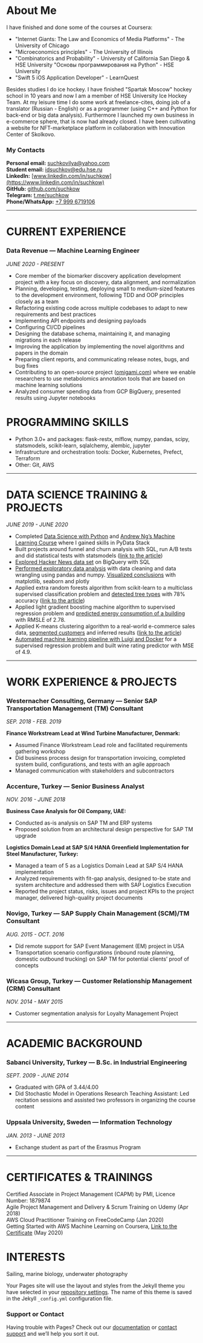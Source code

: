 # About Me

I have finished and done some of the courses at Coursera:
- "Internet Giants: The Law and Economics of Media Platforms" - The University of Chicago
- "Microeconomics principles" - The University of Illinois
- "Combinatorics and Probability" - University of California San Diego & HSE University "Основы программирования на Python" - HSE University
- "Swift 5 iOS Application Developer" - LearnQuest

Besides studies I do ice hockey. I have finished "Spartak Moscow" hockey school in 10 years and now I am a member of HSE University Ice Hockey Team.
At my leisure time I do some work at freelance-cites, doing job of a translator (Russian - English) or as a programmer (using C++ and Python for back-end or big data analysis).
Furthermore I launched my own business in e-commerce sphere, that is now had already closed. I have been cultivating a website for NFT-marketplace platform in collaboration with Innovation Center of Skolkovo. 

### My Contacts

**Personal email:** [suchkovilya@yahoo.com](mailto:suchkovilya@yahoo.com)<br/>
**Student email:** [idsuchkov@edu.hse.ru](mailto:idsuchkov@edu.hse.ru)<br/>
**LinkedIn:** [www.linkedin.com/in/suchkow](https://www.linkedin.com/in/suchkow)<br/>
**GitHub:** [github.com/suchkow](https://github.com/suchkow)<br/>
**Telegram:** [t.me/suchkow](https://t.me/suchkow)<br/>
**Phone/WhatsApp:** [+7 999 6719106](tel:+79996719106)<br/>

---
# CURRENT EXPERIENCE
### Data Revenue — Machine Learning Engineer

*JUNE 2020 - PRESENT*

- Core member of the biomarker discovery application development project with a 
key focus on discovery, data alignment, and normalization
- Planning, developing, testing, deploying small to medium-sized features to the
development environment, following TDD and OOP principles closely as a team
- Refactoring existing code across multiple codebases to adapt to new requirements 
and best practices
- Implementing API endpoints and designing payloads
- Configuring CI/CD pipelines
- Designing the database schema, maintaining it, and managing migrations in each 
release
- Improving the application by implementing the novel algorithms and papers 
in the domain
- Preparing client reports, and communicating release notes, bugs, and bug fixes
- Contributing to an open-source project 
([omigami.com](https://www.omigami.com/)) where we enable researchers to use 
metabolomics annotation tools that are based on machine learning solutions
- Analyzed consumer spending data from GCP BigQuery, presented results using 
Jupyter notebooks

# PROGRAMMING SKILLS

- Python 3.0+ and packages:  flask-restx, mlflow, numpy, pandas, scipy, statsmodels, scikit-learn, sqlalchemy, alembic, jupyter
- Infrastructure and orchestration tools: Docker, Kubernetes, Prefect, Terraform
- Other: Git, AWS

---

# DATA SCIENCE TRAINING & PROJECTS

*JUNE 2019 - JUNE 2020*
 
- Completed [Data Science with Python](https://www.codecademy.com/learn/paths/data-science) and [Andrew Ng’s Machine Learning Course](https://www.coursera.org/learn/machine-learning) where I gained skills in PyData Stack
- Built projects around funnel and churn analysis with SQL, run A/B tests and did statistical tests with statsmodels ([link to the article](https://towardsdatascience.com/statistical-significance-in-action-84a4f47b51ba?source=friends_link&sk=b42b216c2900d6f9f34c42f9dfca8ac1))
- [Explored Hacker News data set](https://github.com/cereniyim/BigQuery-SQL-Project/blob/master/rise-of-hackernews.ipynb) on BigQuery with SQL
- [Performed exploratory data analysis](https://github.com/cereniyim/ECommerce-Sales-Data-EDA/blob/master/ECommerce_Sales_Data_Analysis.ipynb) with data cleaning and data wrangling using pandas and numpy. [Visualized conclusions](https://www.kaggle.com/cereniyim/save-the-energy-for-the-future-1-detailed-eda) with matplotlib, seaborn and plotly
- Applied extra random forests algorithm from scikit-learn to a multiclass supervised classification problem and [detected tree types](https://www.kaggle.com/cereniyim/fantastic-trees-where-to-find-how-to-detect-them) with 78% accuracy ([link to the article](https://towardsdatascience.com/predicting-forest-cover-types-with-the-machine-learning-workflow-1f6f049bf4df?source=email-287e9909d3b5-1578928157001-layerCake.autoLayerCakeWriterNotification-------------------------bade1b5b_6dbc_4502_9e32_c19078b66cd7&sk=d740915895b002b7424703d60a80d2f3))
- Applied light gradient boosting machine algorithm to supervised regression problem and [predicted energy consumption of a building](https://github.com/cereniyim/Energy-Consumption-Regression-ML-Model) with RMSLE of 2.78.
- Applied K-means clustering algorithm to a real-world e-commerce sales data, [segmented customers](https://nbviewer.jupyter.org/github/cereniyim/Customer-Segmentation-Unsupervised-ML-Model/blob/3c4374dd16861ea365cdf468bd9b2c28a964f4e3/Customer_Segmentation_Kmeans_Clustering.ipynb) and inferred results ([link to the article](https://towardsdatascience.com/customer-segmentation-with-machine-learning-a0ac8c3d4d84?source=friends_link&sk=91a45f28699eda78766335947bed7044))
- [Automated machine learning pipeline with Luigi and Docker](https://github.com/cereniyim/Wine-Rating-Predictor-ML-Model) for a supervised regression problem and built wine rating predictor with MSE of 4.9.

--- 

# WORK EXPERIENCE & PROJECTS

### Westernacher Consulting, Germany — Senior SAP Transportation Management (TM) Consultant

*SEP. 2018 - FEB. 2019*

**Finance Workstream Lead at Wind Turbine Manufacturer, Denmark:**

- Assumed Finance Workstream Lead role and facilitated requirements gathering workshop
- Did business process design for transportation invoicing, completed system build, configurations, and tests with an agile approach
- Managed communication with stakeholders and subcontractors

### Accenture, Turkey — Senior Business Analyst

*NOV. 2016 - JUNE 2018*

**Business Case Analysis for Oil Company, UAE:**

- Conducted as-is analysis on SAP TM and ERP systems
- Proposed solution from an architectural design perspective for SAP TM upgrade

**Logistics Domain Lead at SAP S/4 HANA Greenfield Implementation for Steel Manufacturer, Turkey:**

- Managed a team of 5 as a Logistics Domain Lead at SAP S/4 HANA implementation
- Analyzed requirements with fit-gap analysis, designed to-be state and system architecture and addressed them with SAP  Logistics Execution
- Reported the project status, risks, issues and project KPIs to the project manager, delivered high-quality project documents

### Novigo, Turkey — SAP Supply Chain Management (SCM)/TM Consultant

*AUG. 2015 - OCT. 2016*

- Did remote support for SAP Event Management (EM) project in USA
- Transportation scenario configurations (inbound route planning, domestic outbound trucking)  on SAP TM for potential clients’ proof of concepts

### Wicasa Group, Turkey — Customer Relationship Management (CRM) Consultant

*NOV.  2014 - MAY 2015*

- Customer segmentation analysis for Loyalty Management Project

---

# ACADEMIC BACKGROUND

### Sabanci University, Turkey — B.Sc. in Industrial Engineering

*SEPT. 2009 - JUNE 2014*

- Graduated with GPA of 3.44/4.00
- Did Stochastic Model in Operations Research Teaching Assistant: Led recitation sessions and assisted two professors in organizing the course content

### Uppsala University, Sweden — Information Technology

*JAN. 2013 - JUNE 2013*

- Exchange student as part of the Erasmus Program

---

# CERTIFICATES & TRAININGS

Certified Associate in Project Management (CAPM) by PMI, Licence Number: 1879874<br/>
Agile Project Management and Delivery & Scrum Training on Udemy (Apr 2018)<br/>
AWS Cloud Practitioner Training on FreeCodeCamp (Jan  2020)<br/>
Getting Started with AWS Machine Learning on Coursera, [Link to the Certificate](https://www.coursera.org/account/accomplishments/certificate/PHWC3JHDHJLD) (May 2020)

# INTERESTS

Sailing, marine biology, underwater photography


Your Pages site will use the layout and styles from the Jekyll theme you have selected in your [repository settings](https://github.com/suchkow/suchkow.github.io/settings/pages). The name of this theme is saved in the Jekyll `_config.yml` configuration file.

### Support or Contact

Having trouble with Pages? Check out our [documentation](https://docs.github.com/categories/github-pages-basics/) or [contact support](https://support.github.com/contact) and we’ll help you sort it out.
